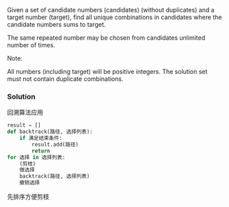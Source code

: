 Given a set of candidate numbers (candidates) (without duplicates) and a target number (target), find all unique combinations in candidates where the candidate numbers sums to target.

The same repeated number may be chosen from candidates unlimited number of times.

Note:

All numbers (including target) will be positive integers.
The solution set must not contain duplicate combinations.

### Solution

回溯算法应用

```python
result = []
def backtrack(路径, 选择列表):
    if 满足结束条件:
        result.add(路径)
        return  
for 选择 in 选择列表:
  	(剪枝)
    做选择
    backtrack(路径, 选择列表)
    撤销选择
```

先排序方便剪枝